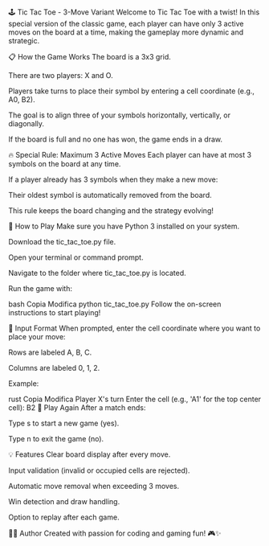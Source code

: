 🕹️ Tic Tac Toe - 3-Move Variant
Welcome to Tic Tac Toe with a twist!
In this special version of the classic game, each player can have only 3 active moves on the board at a time, making the gameplay more dynamic and strategic.

📋 How the Game Works
The board is a 3x3 grid.

There are two players: X and O.

Players take turns to place their symbol by entering a cell coordinate (e.g., A0, B2).

The goal is to align three of your symbols horizontally, vertically, or diagonally.

If the board is full and no one has won, the game ends in a draw.

🔥 Special Rule: Maximum 3 Active Moves
Each player can have at most 3 symbols on the board at any time.

If a player already has 3 symbols when they make a new move:

Their oldest symbol is automatically removed from the board.

This rule keeps the board changing and the strategy evolving!

🚀 How to Play
Make sure you have Python 3 installed on your system.

Download the tic_tac_toe.py file.

Open your terminal or command prompt.

Navigate to the folder where tic_tac_toe.py is located.

Run the game with:

bash
Copia
Modifica
python tic_tac_toe.py
Follow the on-screen instructions to start playing!

🎯 Input Format
When prompted, enter the cell coordinate where you want to place your move:

Rows are labeled A, B, C.

Columns are labeled 0, 1, 2.

Example:

rust
Copia
Modifica
Player X's turn
Enter the cell (e.g., 'A1' for the top center cell): B2
🔄 Play Again
After a match ends:

Type s to start a new game (yes).

Type n to exit the game (no).

💡 Features
Clear board display after every move.

Input validation (invalid or occupied cells are rejected).

Automatic move removal when exceeding 3 moves.

Win detection and draw handling.

Option to replay after each game.

👨‍💻 Author
Created with passion for coding and gaming fun! 🎮✨

